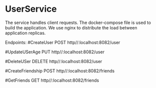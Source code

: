 # UserService

The service handles client requests.
The docker-compose file is used to build the application.
We use nginx to distribute the load between application replicas.

Endpoints:
#CreateUser
  POST http//:localhost:8082/user
  
#UpdateUSerAge
  PUT http//:localhost:8082/user
  
#DeleteUSer
  DELETE http//:localhost:8082/user
  
#CreateFriendship
  POST http//:localhost:8082/friends
  
#GetFriends
  GET http//:localhost:8082/friends

